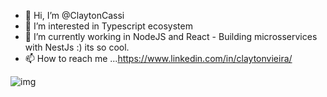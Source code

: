 - 👋 Hi, I’m @ClaytonCassi
- 👀 I’m interested in Typescript ecosystem
- 🌱 I’m currently working in NodeJS and React - Building microsservices with NestJs :) its so cool.
- 📫 How to reach me ...https://www.linkedin.com/in/claytonvieira/




![img](https://user-images.githubusercontent.com/56535991/121919004-354b3400-cd54-11eb-968b-5c5c3af89598.gif)
